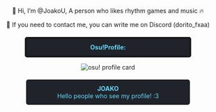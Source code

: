 <div align="center">
    
👋 Hi, I’m @JoakoU, A person who likes rhythm games and music 🔥

📩 If you need to contact me, you can write me on Discord (dorito_fxaa)

<div align="center" style="border: 5px solid #1a1a1d; background-color: #20232a; color: #61dafb; padding: 10px; border-radius: 5px; width: 70%; margin-top: 20px;">
    <strong>Osu!Profile:</strong><br>
</div>


<div align="center">

![osu! profile card](https://osu-sig.vercel.app/card?user=KawaDash&mode=mania&lang=en&blur=6&animation=true&hue=125&mini=false)

</div>

<div align="center" style="border: 2px solid #1a1a1d; background-color: #20232a; color: #61dafb; padding: 10px; border-radius: 5px; width: 70%; margin-top: 20px;">
    <strong>JOAKO</strong><br>
    Hello people who see my profile! :3
</div>
